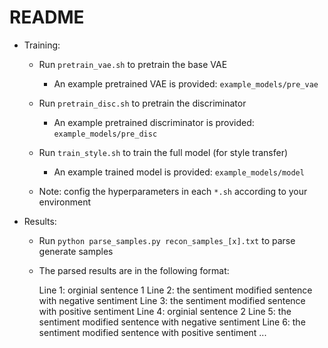 # README #

* Training:
  - Run `pretrain_vae.sh` to pretrain the base VAE
    - An example pretrained VAE is provided: `example_models/pre_vae` 
  - Run `pretrain_disc.sh` to pretrain the discriminator
    - An example pretrained discriminator is provided: `example_models/pre_disc`
  - Run `train_style.sh` to train the full model (for style transfer)
    - An example trained model is provided: `example_models/model`

  - Note: config the hyperparameters in each `*.sh` according to your environment

* Results:
  - Run `python parse_samples.py recon_samples_[x].txt` to parse generate samples

  - The parsed results are in the following format:

    Line 1: orginial sentence 1
    Line 2: the sentiment modified sentence with negative sentiment
    Line 3: the sentiment modified sentence with positive sentiment
    Line 4: orginial sentence 2
    Line 5: the sentiment modified sentence with negative sentiment
    Line 6: the sentiment modified sentence with positive sentiment
    ...
